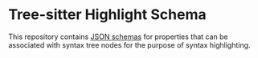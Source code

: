Tree-sitter Highlight Schema
============================

This repository contains [JSON schemas](https://json-schema.org/) for properties that can be associated with syntax tree nodes for the purpose of syntax highlighting.
